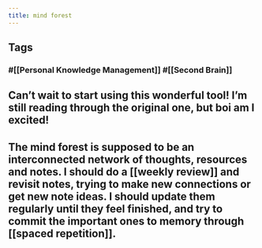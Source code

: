 ```yaml
---
title: mind forest
---
```


## Tags
### #[[Personal Knowledge Management]] #[[Second Brain]]
## Can’t wait to start using this wonderful tool! I’m still reading through the original one, but boi am I excited!
## The mind forest is supposed to be an interconnected network of thoughts, resources and notes. I should do a [[weekly review]] and revisit notes, trying to make new connections or get new note ideas. I should update them regularly until they feel finished, and try to commit the important ones to memory through [[spaced repetition]].
